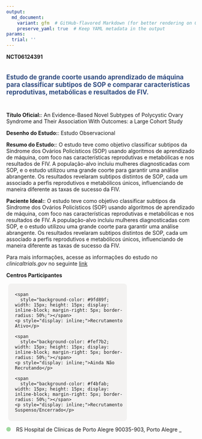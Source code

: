 ```yaml
---
output: 
  md_document:
    variant: gfm  # GitHub-flavored Markdown (for better rendering on GitHub)
    preserve_yaml: true  # Keep YAML metadata in the output
params:
  trial: ''
---
```


**NCT06124391**

<div style="padding: 5px 5px 5px 0px; font-size: 1.20em; font-weight: bold; color: #2E4A7F; text-align: left; margin-bottom: 20px">

Estudo de grande coorte usando aprendizado de máquina para classificar
subtipos de SOP e comparar características reprodutivas, metabólicas e
resultados de FIV.

</div>

**Título Oficial:**: An Evidence-Based Novel Subtypes of Polycystic
Ovary Syndrome and Their Association With Outcomes: a Large Cohort Study

**Desenho do Estudo:**: Estudo Observacional

**Resumo do Estudo:**: O estudo teve como objetivo classificar subtipos
da Síndrome dos Ovários Policísticos (SOP) usando algoritmos de
aprendizado de máquina, com foco nas características reprodutivas e
metabólicas e nos resultados de FIV. A população-alvo incluiu mulheres
diagnosticadas com SOP, e o estudo utilizou uma grande coorte para
garantir uma análise abrangente. Os resultados revelaram subtipos
distintos de SOP, cada um associado a perfis reprodutivos e metabólicos
únicos, influenciando de maneira diferente as taxas de sucesso da FIV.

**Paciente Ideal:**: O estudo teve como objetivo classificar subtipos da
Síndrome dos Ovários Policísticos (SOP) usando algoritmos de aprendizado
de máquina, com foco nas características reprodutivas e metabólicas e
nos resultados de FIV. A população-alvo incluiu mulheres diagnosticadas
com SOP, e o estudo utilizou uma grande coorte para garantir uma análise
abrangente. Os resultados revelaram subtipos distintos de SOP, cada um
associado a perfis reprodutivos e metabólicos únicos, influenciando de
maneira diferente as taxas de sucesso da FIV.

Para mais informações, acesse as informações do estudo no
*clinicaltrials.gov* no seguinte
[link](https://clinicaltrials.gov/ct2/show/NCT06124391)

**Centros Participantes**

<div style="margin-bottom: 8px; margin-left: 5px; padding: 8px; max-width: 300px; background-color: #f3f2f1; border-radius: 8px;">

<div style="margin-left: 10px;">

    <span 
      style="background-color: #9fd89f; width: 15px; height: 15px; display: inline-block; margin-right: 5px; border-radius: 50%;"></span>
    <p style="display: inline;">Recrutamento Ativo</p>

</div>

<div style="margin-left: 10px;">

    <span 
      style="background-color: #fef7b2; width: 15px; height: 15px; display: inline-block; margin-right: 5px; border-radius: 50%;"></span>
    <p style="display: inline;">Ainda Não Recrutando</p>

</div>

<div style="margin-left: 10px;">

    <span 
      style="background-color: #f4bfab; width: 15px; height: 15px; display: inline-block; margin-right: 5px; border-radius: 50%;"></span>
    <p style="display: inline;">Recrutamento Suspenso/Encerrado</p>

</div>

</div>

<span style="display: inline-block; width: 12px; height: 12px; border-radius: 50%; margin-right: 10px; padding-bottom: 0px; background-color: #9fd89f;"></span>
RS Hospital de Clínicas de Porto Alegre 90035-903, Porto Alegre
<span style="color: #2E4A7F; text-decoration: none; font-weight: 500; font-size: 0.8">[REPORTAR
ERRO](https://flazar.shinyapps.io/formsapp?study_nct_id=NCT06124391&location_id=HOSPITALDECLINICASDEPORTOALEGREPORTOALEGREBRAZIL&location_full_name=Hospital%20de%20Cl%C3%ADnicas%20de%20Porto%20Alegre%2C%2090035-903%2C%20Porto%20Alegre&form_type=Reportar%20Erro)</span>
